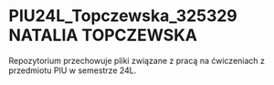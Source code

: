 # PIU24L_Topczewska_325329 NATALIA TOPCZEWSKA

Repozytorium przechowuje pliki związane z pracą na ćwiczeniach z przedmiotu PIU w semestrze 24L. 
